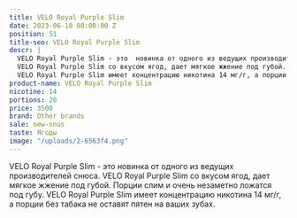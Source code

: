 ```yaml
---
title: VELO Royal Purple Slim
date: 2023-06-10 08:00:00 Z
position: 51
title-seo: VELO Royal Purple Slim
descr: |
  VELO Royal Purple Slim - это  новинка от одного из ведущих производителей снюса.
  VELO Royal Purple Slim со вкусом ягод, дает мягкое жжение под губой.  Порции слим и очень незаметно ложатся под губу.
  VELO Royal Purple Slim имеет концентрацию никотина 14 мг/г, а порции без табака не оставят пятен на ваших зубах.
product-name: VELO Royal Purple Slim
nicotine: 14
portions: 20
price: 3500
brand: Other brands
sale: new-snus
taste: Ягоды
image: "/uploads/2-6563f4.png"
---
```


VELO Royal Purple Slim - это  новинка от одного из ведущих производителей снюса.
VELO Royal Purple Slim со вкусом ягод, дает мягкое жжение под губой.  Порции слим и очень незаметно ложатся под губу.
VELO Royal Purple Slim имеет концентрацию никотина 14 мг/г, а порции без табака не оставят пятен на ваших зубах.
